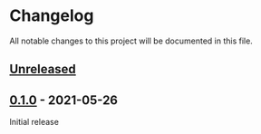 # Changelog
All notable changes to this project will be documented in this file.

## [Unreleased]
## [0.1.0] - 2021-05-26
Initial release

[unreleased]: https://github.com/tillsteinbach/WeConnect-python/compare/v0.1.0...HEAD
[0.1.0]: https://github.com/tillsteinbach/WeConnect-python/releases/tag/v0.1.0
